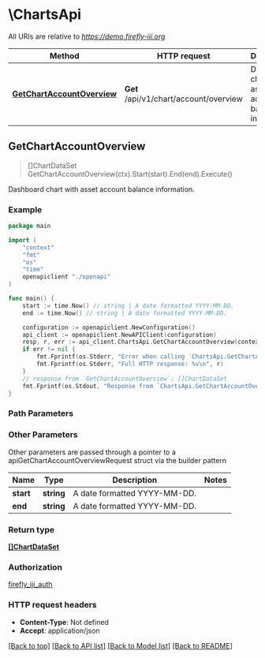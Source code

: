 # \ChartsApi

All URIs are relative to *https://demo.firefly-iii.org*

Method | HTTP request | Description
------------- | ------------- | -------------
[**GetChartAccountOverview**](ChartsApi.md#GetChartAccountOverview) | **Get** /api/v1/chart/account/overview | Dashboard chart with asset account balance information.



## GetChartAccountOverview

> []ChartDataSet GetChartAccountOverview(ctx).Start(start).End(end).Execute()

Dashboard chart with asset account balance information.



### Example

```go
package main

import (
    "context"
    "fmt"
    "os"
    "time"
    openapiclient "./openapi"
)

func main() {
    start := time.Now() // string | A date formatted YYYY-MM-DD. 
    end := time.Now() // string | A date formatted YYYY-MM-DD. 

    configuration := openapiclient.NewConfiguration()
    api_client := openapiclient.NewAPIClient(configuration)
    resp, r, err := api_client.ChartsApi.GetChartAccountOverview(context.Background()).Start(start).End(end).Execute()
    if err != nil {
        fmt.Fprintf(os.Stderr, "Error when calling `ChartsApi.GetChartAccountOverview``: %v\n", err)
        fmt.Fprintf(os.Stderr, "Full HTTP response: %v\n", r)
    }
    // response from `GetChartAccountOverview`: []ChartDataSet
    fmt.Fprintf(os.Stdout, "Response from `ChartsApi.GetChartAccountOverview`: %v\n", resp)
}
```

### Path Parameters



### Other Parameters

Other parameters are passed through a pointer to a apiGetChartAccountOverviewRequest struct via the builder pattern


Name | Type | Description  | Notes
------------- | ------------- | ------------- | -------------
 **start** | **string** | A date formatted YYYY-MM-DD.  | 
 **end** | **string** | A date formatted YYYY-MM-DD.  | 

### Return type

[**[]ChartDataSet**](ChartDataSet.md)

### Authorization

[firefly_iii_auth](../README.md#firefly_iii_auth)

### HTTP request headers

- **Content-Type**: Not defined
- **Accept**: application/json

[[Back to top]](#) [[Back to API list]](../README.md#documentation-for-api-endpoints)
[[Back to Model list]](../README.md#documentation-for-models)
[[Back to README]](../README.md)


